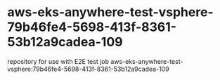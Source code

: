 # aws-eks-anywhere-test-vsphere-79b46fe4-5698-413f-8361-53b12a9cadea-109
repository for use with E2E test job aws-eks-anywhere-test-vsphere:79b46fe4-5698-413f-8361-53b12a9cadea-109
